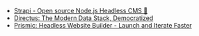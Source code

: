 - [Strapi - Open source Node.js Headless CMS 🚀](https://strapi.io/)
- [Directus: The Modern Data Stack, Democratized](https://directus.io/)
- [Prismic: Headless Website Builder - Launch and Iterate Faster](https://prismic.io/)